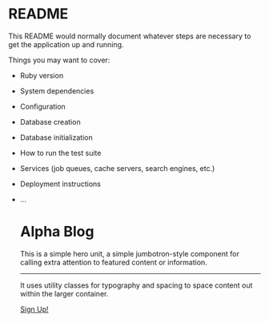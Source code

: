 # README

This README would normally document whatever steps are necessary to get the
application up and running.

Things you may want to cover:

* Ruby version

* System dependencies

* Configuration

* Database creation

* Database initialization

* How to run the test suite

* Services (job queues, cache servers, search engines, etc.)

* Deployment instructions

* ...


  <div class="container" id="home-container">
    <div class="jumbotron text-center text-white">
      <h1 class="display-4">Alpha Blog</h1>
      <p class="lead">This is a simple hero unit, a simple jumbotron-style component for calling extra attention to featured content or information.</p>
      <hr class="my-4">
      <p>It uses utility classes for typography and spacing to space content out within the larger container.</p>
      <a class="btn btn-success btn-lg" href="#" role="button">Sign Up!</a>
    </div>
  </div>